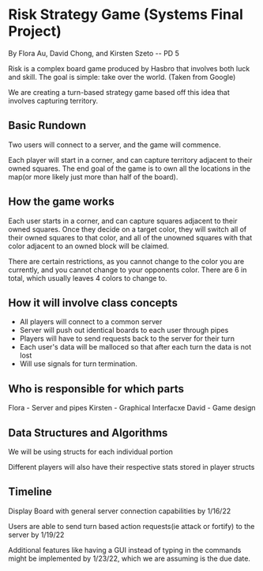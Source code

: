 # Risk Strategy Game (Systems Final Project)
By Flora Au, David Chong, and Kirsten Szeto -- PD 5

Risk is a complex board game produced by Hasbro that involves both luck and skill. The goal is simple: take over the world.  (Taken from Google)

We are creating a turn-based strategy game based off this idea that involves capturing territory.  


## Basic Rundown

Two users will connect to a server, and the game will commence.

Each player will start in a corner, and can capture territory adjacent to their owned squares.  The end goal of the game is to own all the locations in the map(or more likely just more than half of the board).

## How the game works

Each user starts in a corner, and can capture squares adjacent to their owned squares.  Once they decide on a target color, they will switch all of their owned squares to that color, and all of the unowned squares with that color adjacent to an owned block will be claimed.  

There are certain restrictions, as you cannot change to the color you are currently, and you cannot change to your opponents color.  There are 6 in total, which usually leaves 4 colors to change to. 

## How it will involve class concepts

- All players will connect to a common server
- Server will push out identical boards to each user through pipes
- Players will have to send requests back to the server for their turn
- Each user's data will be malloced so that after each turn the data is not lost
- Will use signals for turn termination.

## Who is responsible for which parts

Flora - Server and pipes
Kirsten - Graphical Interfacxe
David - Game design

## Data Structures and Algorithms

We will be using structs for each individual portion

Different players will also have their respective stats stored in player structs

## Timeline

Display Board with general server connection capabilities by 1/16/22

Users are able to send turn based action requests(ie attack or fortify) to the server by 1/19/22

Additional features like having a GUI instead of typing in the commands might be implemented by 1/23/22, which we are assuming is the due date.





